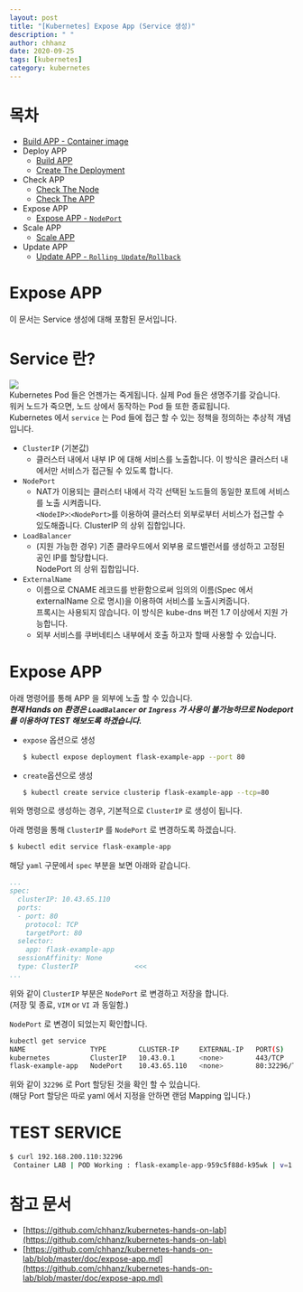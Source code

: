 ```yaml
---
layout: post
title: "[Kubernetes] Expose App (Service 생성)"
description: " "
author: chhanz
date: 2020-09-25
tags: [kubernetes]
category: kubernetes
---
```

# 목차
+ [Build APP - Container image](/container/2020/09/21/buildah/)   
+ Deploy APP
    + [Build APP](/container/2020/09/22/podman-build-flask-example-app/)   
    + [Create The Deployment](/kubernetes/2020/09/23/create-deployment/)   
+ Check APP
    + [Check The Node](/kubernetes/2020/09/24/check-the-node/)   
    + [Check The APP](/kubernetes/2020/09/24/check-the-app/)   
+ Expose APP   
    + [Expose APP - `NodePort`](/kubernetes/2020/09/25/expose-app/)   
+ Scale APP   
    + [Scale APP](/kubernetes/2020/09/27/scale-app/)   
+ Update APP
    + [Update APP - `Rolling Update`/`Rollback`](/kubernetes/2020/09/28/update-app/)   
      
# Expose APP
이 문서는 Service 생성에 대해 포함된 문서입니다.   
   
# Service 란?
![](https://d33wubrfki0l68.cloudfront.net/cc38b0f3c0fd94e66495e3a4198f2096cdecd3d5/ace10/docs/tutorials/kubernetes-basics/public/images/module_04_services.svg)    
Kubernetes Pod 들은 언젠가는 죽게됩니다. 실제 Pod 들은 생명주기를 갖습니다.   
워커 노드가 죽으면, 노드 상에서 동작하는 Pod 들 또한 종료됩니다.   
Kubernetes 에서 `service` 는 Pod 들에 접근 할 수 있는 정책을 정의하는 추상적 개념입니다.   
+ `ClusterIP` (기본값)
    - 클러스터 내에서 내부 IP 에 대해 서비스를 노출합니다. 이 방식은 클러스터 내에서만 서비스가 접근될 수 있도록 합니다.
+ `NodePort`
    - NAT가 이용되는 클러스터 내에서 각각 선택된 노드들의 동일한 포트에 서비스를 노출 시켜줍니다.   
    `<NodeIP>`:`<NodePort>`를 이용하여 클러스터 외부로부터 서비스가 접근할 수 있도해줍니다. ClusterIP 의 상위 집합입니다.
+ `LoadBalancer`
    - (지원 가능한 경우) 기존 클라우드에서 외부용 로드밸런서를 생성하고 고정된 공인 IP를 할당합니다.   
    NodePort 의 상위 집합입니다.
+ `ExternalName`
    - 이름으로 CNAME 레코드를 반환함으로써 임의의 이름(Spec 에서 externalName 으로 명시)을 이용하여 서비스를 노출시켜줍니다.   
    프록시는 사용되지 않습니다. 이 방식은 kube-dns 버전 1.7 이상에서 지원 가능합니다.
    - 외부 서비스를 쿠버네티스 내부에서 호출 하고자 할때 사용할 수 있습니다.
# Expose APP
아래 명령어를 통해 APP 을 외부에 노출 할 수 있습니다.   
***현재 Hands on 환경은 `LoadBalancer` or `Ingress` 가 사용이 불가능하므로 Nodeport 를 이용하여 TEST 해보도록 하겠습니다.***    
   
* `expose` 옵션으로 생성
    ```bash
    $ kubectl expose deployment flask-example-app --port 80
    ```
* `create`옵션으로 생성    
    ```bash
    $ kubectl create service clusterip flask-example-app --tcp=80
    ```
위와 명령으로 생성하는 경우, 기본적으로 `ClusterIP` 로 생성이 됩니다.   
   
아래 명령을 통해 `ClusterIP` 를 `NodePort` 로 변경하도록 하겠습니다.   
```bash
$ kubectl edit service flask-example-app
```
   
해당 `yaml` 구문에서 `spec` 부분을 보면 아래와 같습니다.   
```yaml
...
spec:
  clusterIP: 10.43.65.110
  ports:
  - port: 80
    protocol: TCP
    targetPort: 80
  selector:
    app: flask-example-app
  sessionAffinity: None
  type: ClusterIP              <<<
...
```
위와 같이 `ClusterIP` 부분은 `NodePort` 로 변경하고 저장을 합니다.   
(저장 및 종료, `VIM` or `VI` 과 동일함.)   
   
`NodePort` 로 변경이 되었는지 확인합니다.
```bash
kubectl get service
NAME                TYPE        CLUSTER-IP     EXTERNAL-IP   PORT(S)        AGE
kubernetes          ClusterIP   10.43.0.1      <none>        443/TCP        99m
flask-example-app   NodePort    10.43.65.110   <none>        80:32296/TCP   3m26s
```
위와 같이 `32296` 로 Port 할당된 것을 확인 할 수 있습니다.   
(해당 Port 할당은 따로 yaml 에서 지정을 안하면 랜덤 Mapping 입니다.)   
   
# TEST SERVICE
```bash
$ curl 192.168.200.110:32296
 Container LAB | POD Working : flask-example-app-959c5f88d-k95wk | v=1
```
   
# 참고 문서
* [https://github.com/chhanz/kubernetes-hands-on-lab](https://github.com/chhanz/kubernetes-hands-on-lab)   
* [https://github.com/chhanz/kubernetes-hands-on-lab/blob/master/doc/expose-app.md](https://github.com/chhanz/kubernetes-hands-on-lab/blob/master/doc/expose-app.md)   
